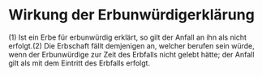 # Wirkung der Erbunwürdigerklärung

(1) Ist ein Erbe für erbunwürdig erklärt, so gilt der Anfall an ihn als nicht erfolgt.(2) Die Erbschaft fällt demjenigen an, welcher berufen sein würde, wenn der Erbunwürdige zur Zeit des Erbfalls nicht gelebt hätte; der Anfall gilt als mit dem Eintritt des Erbfalls erfolgt. 

